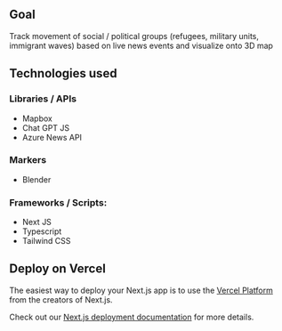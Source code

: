 ## Goal

Track movement of social / political groups (refugees, military units, immigrant waves) based on live news events and visualize onto 3D map

## Technologies used

### Libraries / APIs

- Mapbox
- Chat GPT JS
- Azure News API

### Markers

- Blender

### Frameworks / Scripts:

- Next JS
- Typescript
- Tailwind CSS

## Deploy on Vercel

The easiest way to deploy your Next.js app is to use the [Vercel Platform](https://vercel.com/new?utm_medium=default-template&filter=next.js&utm_source=create-next-app&utm_campaign=create-next-app-readme) from the creators of Next.js.

Check out our [Next.js deployment documentation](https://nextjs.org/docs/deployment) for more details.

